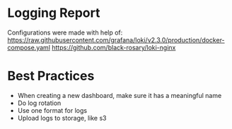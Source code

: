 # Logging Report
Configurations were made with help of:
https://raw.githubusercontent.com/grafana/loki/v2.3.0/production/docker-compose.yaml
https://github.com/black-rosary/loki-nginx

# Best Practices
- When creating a new dashboard, make sure it has a meaningful name
- Do log rotation
- Use one format for logs
- Upload logs to storage, like s3